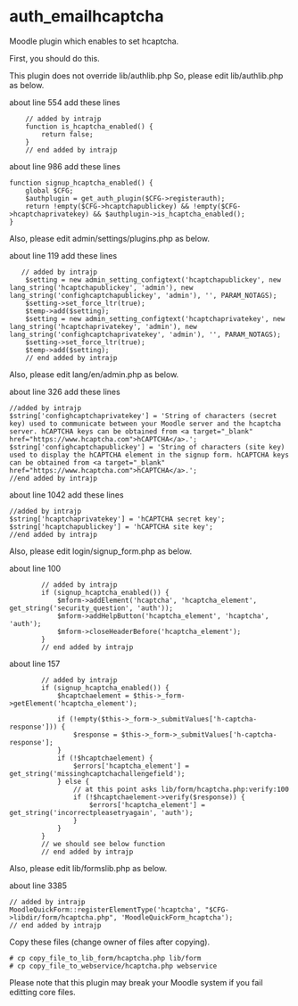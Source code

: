 # auth_emailhcaptcha
Moodle plugin which enables to set hcaptcha.

First, you should do this.

This plugin does not override lib/authlib.php
So, please edit lib/authlib.php as below.

about line 554
add these lines

```
    // added by intrajp
    function is_hcaptcha_enabled() {
        return false;
    }
    // end added by intrajp
```

about line 986
add these lines

```
function signup_hcaptcha_enabled() {
    global $CFG;
    $authplugin = get_auth_plugin($CFG->registerauth);
    return !empty($CFG->hcaptchapublickey) && !empty($CFG->hcaptchaprivatekey) && $authplugin->is_hcaptcha_enabled();
}
```

Also, please edit admin/settings/plugins.php as below.

about line 119
add these lines

```
   // added by intrajp
    $setting = new admin_setting_configtext('hcaptchapublickey', new lang_string('hcaptchapublickey', 'admin'), new lang_string('confighcaptchapublickey', 'admin'), '', PARAM_NOTAGS);
    $setting->set_force_ltr(true);
    $temp->add($setting);
    $setting = new admin_setting_configtext('hcaptchaprivatekey', new lang_string('hcaptchaprivatekey', 'admin'), new lang_string('confighcaptchaprivatekey', 'admin'), '', PARAM_NOTAGS);
    $setting->set_force_ltr(true);
    $temp->add($setting);
    // end added by intrajp
```

Also, please edit lang/en/admin.php as below.

about line 326
add these lines

```
//added by intrajp
$string['confighcaptchaprivatekey'] = 'String of characters (secret key) used to communicate between your Moodle server and the hcaptcha server. hCAPTCHA keys can be obtained from <a target="_blank" href="https://www.hcaptcha.com">hCAPTCHA</a>.';
$string['confighcaptchapublickey'] = 'String of characters (site key) used to display the hCAPTCHA element in the signup form. hCAPTCHA keys can be obtained from <a target="_blank" href="https://www.hcaptcha.com">hCAPTCHA</a>.';
//end added by intrajp
```

about line 1042
add these lines

```
//added by intrajp
$string['hcaptchaprivatekey'] = 'hCAPTCHA secret key';
$string['hcaptchapublickey'] = 'hCAPTCHA site key';
//end added by intrajp
```

Also, please edit login/signup_form.php as below.

about line 100

```
        // added by intrajp
        if (signup_hcaptcha_enabled()) {
            $mform->addElement('hcaptcha', 'hcaptcha_element', get_string('security_question', 'auth'));
            $mform->addHelpButton('hcaptcha_element', 'hcaptcha', 'auth');
            $mform->closeHeaderBefore('hcaptcha_element');
        }
        // end added by intrajp
```

about line 157

```
        // added by intrajp
        if (signup_hcaptcha_enabled()) {
            $hcaptchaelement = $this->_form->getElement('hcaptcha_element');

            if (!empty($this->_form->_submitValues['h-captcha-response'])) {
                $response = $this->_form->_submitValues['h-captcha-response'];
            }
            if (!$hcaptchaelement) {
                $errors['hcaptcha_element'] = get_string('missinghcaptchachallengefield');
            } else {
                // at this point asks lib/form/hcaptcha.php:verify:100
                if (!$hcaptchaelement->verify($response)) {
                    $errors['hcaptcha_element'] = get_string('incorrectpleasetryagain', 'auth');
                }
            }
        }
        // we should see below function
        // end added by intrajp
```

Also, please edit lib/formslib.php as below.

about line 3385

```
// added by intrajp
MoodleQuickForm::registerElementType('hcaptcha', "$CFG->libdir/form/hcaptcha.php", 'MoodleQuickForm_hcaptcha');
// end added by intrajp
```
Copy these files (change owner of files after copying).

```
# cp copy_file_to_lib_form/hcaptcha.php lib/form
# cp copy_file_to_webservice/hcaptcha.php webservice
```

Please note that this plugin may break your Moodle system if you fail editting core files. 
